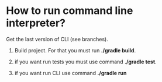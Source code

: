 # How to run command line interpreter?

Get the last version of CLI (see branches).

1. Build project. For that you must run **./gradle build**.

2. if you want run tests you must use command **./gradle test**.

3. if you want run CLI use command **./gradle run**
